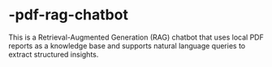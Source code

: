 # -pdf-rag-chatbot
This is a Retrieval-Augmented Generation (RAG) chatbot that uses local PDF reports as a knowledge base and supports natural language queries to extract structured insights.
